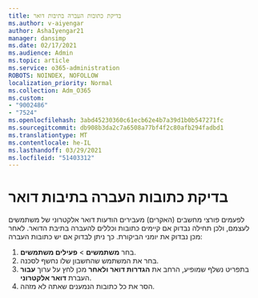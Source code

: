 ```yaml
---
title: בדיקת כתובות העברה בתיבות דואר
ms.author: v-aiyengar
author: AshaIyengar21
manager: dansimp
ms.date: 02/17/2021
ms.audience: Admin
ms.topic: article
ms.service: o365-administration
ROBOTS: NOINDEX, NOFOLLOW
localization_priority: Normal
ms.collection: Adm_O365
ms.custom:
- "9002486"
- "7524"
ms.openlocfilehash: 3abd45230360c61ecb62e4b7a39d1b0b547271fc
ms.sourcegitcommit: db908b3da2c7a6508a77bf4f2c80afb294fadbd1
ms.translationtype: MT
ms.contentlocale: he-IL
ms.lasthandoff: 03/29/2021
ms.locfileid: "51403312"
---
```

# <a name="check-for-forwarding-addresses-on-mailboxes"></a>בדיקת כתובות העברה בתיבות דואר

לפעמים פורצי מחשבים (האקרים) מעבירים הודעות דואר אלקטרוני של משתמשים לעצמם, ולכן תחילה נבדוק אם קיימים כתובות וכללים להעברה בתיבת הדואר. לאחר מכן נבדוק את יומני הביקורת. כך ניתן לבדוק אם יש כתובות העברה:

1. בחר **משתמשים**  >  **פעילים משתמשים**.
1. בחר את המשתמש שהחשבון שלו נחשף לסכנה.
1. בתפריט נשלף שמופיע, הרחב את **הגדרות דואר ולאחר** מכן לחץ על ערוך **עבור** העברת **דואר אלקטרוני**.
1. הסר את כל כתובות הנמענים שאתה לא מזהה.